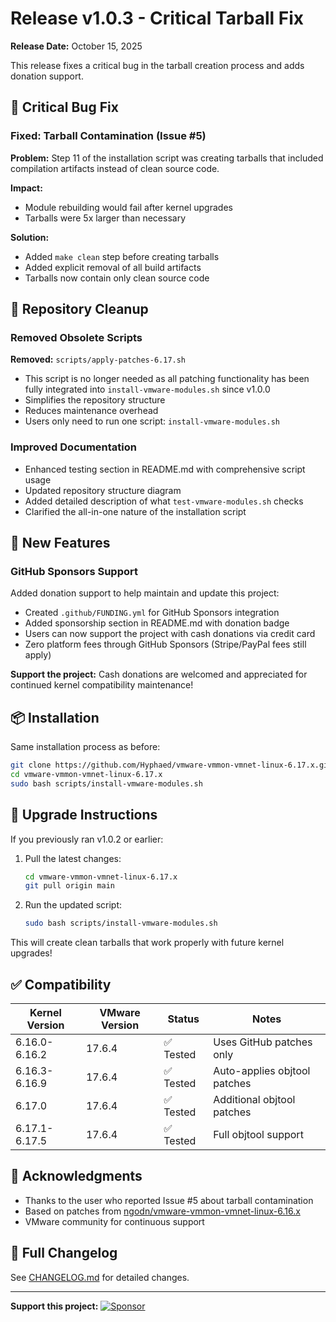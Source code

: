 # Release v1.0.3 - Critical Tarball Fix

**Release Date:** October 15, 2025

This release fixes a critical bug in the tarball creation process and adds donation support.

## 🐛 Critical Bug Fix

### Fixed: Tarball Contamination (Issue #5)

**Problem:** Step 11 of the installation script was creating tarballs that included compilation artifacts instead of clean source code.

**Impact:** 
- Module rebuilding would fail after kernel upgrades
- Tarballs were 5x larger than necessary

**Solution:**
- Added `make clean` step before creating tarballs
- Added explicit removal of all build artifacts
- Tarballs now contain only clean source code

## 🧹 Repository Cleanup

### Removed Obsolete Scripts

**Removed:** `scripts/apply-patches-6.17.sh`

- This script is no longer needed as all patching functionality has been fully integrated into `install-vmware-modules.sh` since v1.0.0
- Simplifies the repository structure
- Reduces maintenance overhead
- Users only need to run one script: `install-vmware-modules.sh`

### Improved Documentation

- Enhanced testing section in README.md with comprehensive script usage
- Updated repository structure diagram
- Added detailed description of what `test-vmware-modules.sh` checks
- Clarified the all-in-one nature of the installation script

## 💖 New Features

### GitHub Sponsors Support

Added donation support to help maintain and update this project:

- Created `.github/FUNDING.yml` for GitHub Sponsors integration
- Added sponsorship section in README.md with donation badge
- Users can now support the project with cash donations via credit card
- Zero platform fees through GitHub Sponsors (Stripe/PayPal fees still apply)

**Support the project:** Cash donations are welcomed and appreciated for continued kernel compatibility maintenance!

## 📦 Installation

Same installation process as before:

```bash
git clone https://github.com/Hyphaed/vmware-vmmon-vmnet-linux-6.17.x.git
cd vmware-vmmon-vmnet-linux-6.17.x
sudo bash scripts/install-vmware-modules.sh
```

## 🔄 Upgrade Instructions

If you previously ran v1.0.2 or earlier:

1. Pull the latest changes:
   ```bash
   cd vmware-vmmon-vmnet-linux-6.17.x
   git pull origin main
   ```

2. Run the updated script:
   ```bash
   sudo bash scripts/install-vmware-modules.sh
   ```

This will create clean tarballs that work properly with future kernel upgrades!

## ✅ Compatibility

| Kernel Version | VMware Version | Status | Notes |
|---------------|----------------|--------|-------|
| 6.16.0-6.16.2 | 17.6.4         | ✅ Tested | Uses GitHub patches only |
| 6.16.3-6.16.9 | 17.6.4         | ✅ Tested | Auto-applies objtool patches |
| 6.17.0        | 17.6.4         | ✅ Tested | Additional objtool patches |
| 6.17.1-6.17.5 | 17.6.4         | ✅ Tested | Full objtool support |

## 🙏 Acknowledgments

- Thanks to the user who reported Issue #5 about tarball contamination
- Based on patches from [ngodn/vmware-vmmon-vmnet-linux-6.16.x](https://github.com/ngodn/vmware-vmmon-vmnet-linux-6.16.x)
- VMware community for continuous support

## 📝 Full Changelog

See [CHANGELOG.md](CHANGELOG.md) for detailed changes.

---

**Support this project:** [![Sponsor](https://img.shields.io/badge/Sponsor-💖-ff69b4)](https://github.com/sponsors/Hyphaed)

